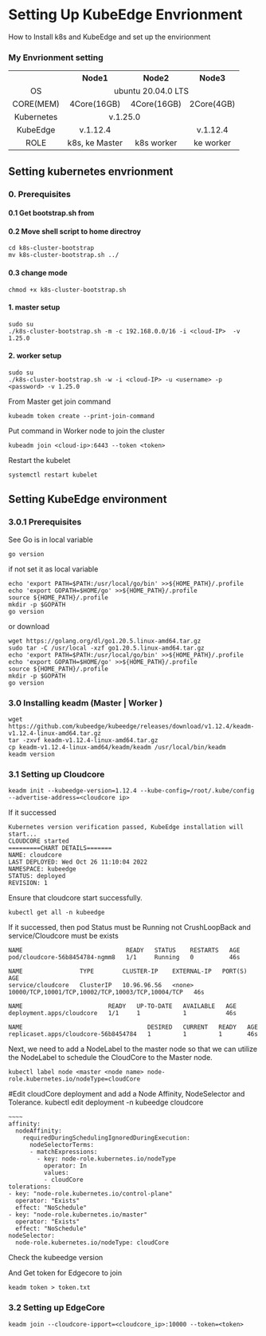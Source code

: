 # Setting Up KubeEdge Envrionment
 How to Install k8s and KubeEdge and set up the envirionment 
### My Envrionment setting 
<table>
  <tr>
    <th align="center"></th>
    <th align="center">Node1</th>
    <th align="center">Node2</th>
    <th align="center">Node3</th>
  </tr>
  <tr>
    <td align="center">OS</td>
    <td colspan="3" align="center">ubuntu 20.04.0 LTS</td>
  </tr>
  <tr>
    <td align="center">CORE(MEM)</td>
    <td align="center">4Core(16GB)</td>
    <td align="center">4Core(16GB)</td>
    <td align="center">2Core(4GB)</td>
  </tr>
  <tr>
    <td align="center">Kubernetes</td>
    <td colspan="2" align="center">v.1.25.0</td>
    <td align="center"></td>
  </tr>
  <tr>
    <td align="center">KubeEdge</td>
    <td align="center">v.1.12.4</td>
    <td align="center"></td>
    <td align="center">v.1.12.4</td>
  </tr>
  <tr>
    <td align="center">ROLE</td>
    <td align="center">k8s, ke Master</td>
    <td align="center">k8s worker</td>
    <td align="center">ke worker</td>
  </tr>
</table>

## Setting kubernetes envrionment
### 0. Prerequisites
#### 0.1 Get bootstrap.sh from ###
#### 0.2 Move shell script to home directroy
```
cd k8s-cluster-bootstrap
mv k8s-cluster-bootstrap.sh ../
```
#### 0.3 change mode
```
chmod +x k8s-cluster-bootstrap.sh 
```
#### 1. master setup
```
sudo su
./k8s-cluster-bootstrap.sh -m -c 192.168.0.0/16 -i <cloud-IP>  -v 1.25.0
```
#### 2. worker setup
```
sudo su
./k8s-cluster-bootstrap.sh -w -i <cloud-IP> -u <username> -p <password> -v 1.25.0
```
From Master get join command
```
kubeadm token create --print-join-command 
```
Put command in Worker node to join the cluster 
```
kubeadm join <cloud-ip>:6443 --token <token>
```
Restart the kubelet
```
systemctl restart kubelet
```

## Setting KubeEdge environment
### 3.0.1 Prerequisites
See Go is in local variable
```
go version
```
if not set it as local variable 
```
echo 'export PATH=$PATH:/usr/local/go/bin' >>${HOME_PATH}/.profile
echo 'export GOPATH=$HOME/go' >>${HOME_PATH}/.profile
source ${HOME_PATH}/.profile
mkdir -p $GOPATH
go version
```
or download
```
wget https://golang.org/dl/go1.20.5.linux-amd64.tar.gz
sudo tar -C /usr/local -xzf go1.20.5.linux-amd64.tar.gz
echo 'export PATH=$PATH:/usr/local/go/bin' >>${HOME_PATH}/.profile
echo 'export GOPATH=$HOME/go' >>${HOME_PATH}/.profile
source ${HOME_PATH}/.profile
mkdir -p $GOPATH
go version
```
### 3.0 Installing keadm (Master | Worker )
```
wget https://github.com/kubeedge/kubeedge/releases/download/v1.12.4/keadm-v1.12.4-linux-amd64.tar.gz
tar -zxvf keadm-v1.12.4-linux-amd64.tar.gz
cp keadm-v1.12.4-linux-amd64/keadm/keadm /usr/local/bin/keadm
keadm version 
```

### 3.1 Setting up Cloudcore
```
keadm init --kubeedge-version=1.12.4 --kube-config=/root/.kube/config --advertise-address=<cloudcore ip>
```
If it successed
```
Kubernetes version verification passed, KubeEdge installation will start...
CLOUDCORE started
=========CHART DETAILS=======
NAME: cloudcore
LAST DEPLOYED: Wed Oct 26 11:10:04 2022
NAMESPACE: kubeedge
STATUS: deployed
REVISION: 1
```
Ensure that cloudcore start successfully.
```
kubectl get all -n kubeedge
```
If it successed, then pod Status must be Running not CrushLoopBack and service/Cloudcore must be exists
```
NAME                             READY   STATUS    RESTARTS   AGE
pod/cloudcore-56b8454784-ngmm8   1/1     Running   0          46s

NAME                TYPE        CLUSTER-IP    EXTERNAL-IP   PORT(S)                                             AGE
service/cloudcore   ClusterIP   10.96.96.56   <none>        10000/TCP,10001/TCP,10002/TCP,10003/TCP,10004/TCP   46s

NAME                        READY   UP-TO-DATE   AVAILABLE   AGE
deployment.apps/cloudcore   1/1     1            1           46s

NAME                                   DESIRED   CURRENT   READY   AGE
replicaset.apps/cloudcore-56b8454784   1         1         1       46s
```
Next, we need to add a NodeLabel to the master node so that we can utilize the NodeLabel to schedule the CloudCore to the Master node.
```
kubectl label node <master <node name> node-role.kubernetes.io/nodeType=cloudCore
```
#Edit cloudCore deployment and add a Node Affinity, NodeSelector and Tolerance.
kubectl edit deployment -n kubeedge cloudcore
```
~~~~
affinity:
  nodeAffinity:
    requiredDuringSchedulingIgnoredDuringExecution:
      nodeSelectorTerms:
      - matchExpressions:
        - key: node-role.kubernetes.io/nodeType
          operator: In
          values:
          - cloudCore
tolerations:
- key: "node-role.kubernetes.io/control-plane"
  operator: "Exists"
  effect: "NoSchedule"
- key: "node-role.kubernetes.io/master"
  operator: "Exists"
  effect: "NoSchedule"
nodeSelector:
  node-role.kubernetes.io/nodeType: cloudCore
```
Check the kubeedge version

And Get token for Edgecore to join
```
keadm token > token.txt
```
### 3.2 Setting up EdgeCore
```
keadm join --cloudcore-ipport=<cloudcore_ip>:10000 --token=<token>
```



